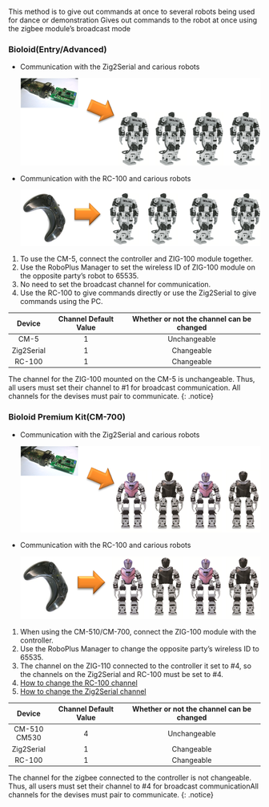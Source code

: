 This method is to give out commands at once to several robots being used for dance or demonstration
Gives out commands to the robot at once using the zigbee module’s broadcast mode

### Bioloid(Entry/Advanced)

- Communication with the Zig2Serial and carious robots

  ![Control_Multiple_Robots_01](/assets/images/edu/bioloid/bioloid_ctrl_multi_robot_01.png)

- Communication with the RC-100 and carious robots

  ![Control_Multiple_Robots_02](/assets/images/edu/bioloid/bioloid_ctrl_multi_robot_02.png)


1. To use the CM-5, connect the controller and ZIG-100 module together.
2. Use the RoboPlus Manager to set the wireless ID of ZIG-100 module on the opposite party’s robot to 65535.
3. No need to set the broadcast channel for communication.
4. Use the RC-100 to give commands directly or use the Zig2Serial to give commands using the PC.

|Device|Channel Default Value|Whether or not the channel can be changed|
|:---:|:---:|:---:|
|CM-5|1|Unchangeable|
|Zig2Serial|1|Changeable|
|RC-100|1|Changeable|

The channel for the ZIG-100 mounted on the CM-5 is unchangeable. Thus, all users must set their channel to #1 for broadcast communication. All channels for the devises must pair to communicate.
{: .notice}


### Bioloid Premium Kit(CM-700)

- Communication with the Zig2Serial and carious robots

  ![Control_Multiple_Robots_03](/assets/images/edu/bioloid/bioloid_ctrl_multi_robot_03.png)

- Communication with the RC-100 and carious robots

  ![Control_Multiple_Robots_04](/assets/images/edu/bioloid/bioloid_ctrl_multi_robot_04.png)


1. When using the CM-510/CM-700, connect the ZIG-100 module with the controller.
2. Use the RoboPlus Manager to change the opposite party’s wireless ID to 65535.
3. The channel on the ZIG-110 connected to the controller it set to #4, so the channels on the Zig2Serial and RC-100 must be set to #4.
4. [How to change the RC-100 channel]
5. [How to change the Zig2Serial channel]

|Device|Channel Default Value|Whether or not the channel can be changed|
|:---:|:---:|:---:|
|CM-510<br />CM530|4|Unchangeable|
|Zig2Serial|1|Changeable|
|RC-100|1|Changeable|

The channel for the zigbee connected to the controller is not changeable. Thus, all users must set their channel to #4 for broadcast communicationAll channels for the devises must pair to communicate.
{: .notice}

[How to change the RC-100 channel]: /docs/en/parts/communication/rc_100/#how-to-set-broadcasting-channel
[How to change the Zig2Serial channel]: /docs/en/parts/communication/zig2serial/#select-broadcast-channel
